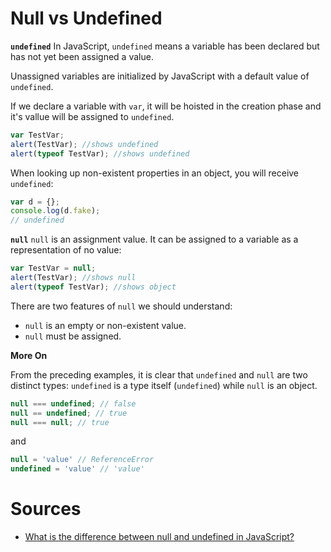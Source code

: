 # Null vs Undefined

**`undefined`**
In JavaScript, `undefined` means a variable has been declared but has not yet been assigned a value.

Unassigned variables are initialized by JavaScript with a default value of `undefined`.

If we declare a variable with `var`, it will be hoisted in the creation phase and it's vallue will be assigned to `undefined`.

```javascript
var TestVar;
alert(TestVar); //shows undefined
alert(typeof TestVar); //shows undefined
```

When looking up non-existent properties in an object, you will receive `undefined`:

```javascript
var d = {};
console.log(d.fake);
// undefined
```

**`null`**
`null` is an assignment value. It can be assigned to a variable as a representation of no value:

```javascript
var TestVar = null;
alert(TestVar); //shows null
alert(typeof TestVar); //shows object
```

There are two features of `null` we should understand:

- `null` is an empty or non-existent value.
- `null` must be assigned.

**More On**

From the preceding examples, it is clear that `undefined` and `null` are two distinct types: `undefined` is a type itself (`undefined`) while `null` is an object.

```javascript
null === undefined; // false
null == undefined; // true
null === null; // true
```

and

```javascript
null = 'value' // ReferenceError
undefined = 'value' // 'value'
```

# Sources

- [What is the difference between null and undefined in JavaScript?](https://stackoverflow.com/questions/5076944/what-is-the-difference-between-null-and-undefined-in-javascript)
